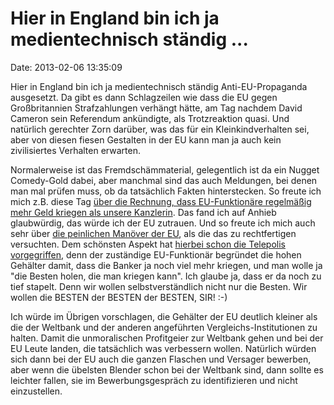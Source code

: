 Hier in England bin ich ja medientechnisch ständig \...
=======================================================

Date: 2013-02-06 13:35:09

Hier in England bin ich ja medientechnisch ständig Anti-EU-Propaganda
ausgesetzt. Da gibt es dann Schlagzeilen wie dass die EU gegen
Großbritannien Strafzahlungen verhängt hätte, am Tag nachdem David
Cameron sein Referendum ankündigte, als Trotzreaktion quasi. Und
natürlich gerechter Zorn darüber, was das für ein Kleinkindverhalten
sei, aber von diesen fiesen Gestalten in der EU kann man ja auch kein
zivilisiertes Verhalten erwarten.

Normalerweise ist das Fremdschämmaterial, gelegentlich ist da ein Nugget
Comedy-Gold dabei, aber manchmal sind das auch Meldungen, bei denen man
mal prüfen muss, ob da tatsächlich Fakten hinterstecken. So freute ich
mich z.B. diese Tag [über die Rechnung, dass EU-Funktionäre regelmäßig
mehr Geld kriegen als unsere Kanzlerin](http://www.faz.net/-gqe-769t1).
Das fand ich auf Anhieb glaubwürdig, das würde ich der EU zutrauen. Und
so freute ich mich auch sehr über [die peinlichen Manöver der
EU](http://sz.de/1.1591552), als die das zu rechtfertigen versuchten.
Dem schönsten Aspekt hat [hierbei schon die Telepolis
vorgegriffen](http://www.heise.de/tp/artikel/38/38509/1.html), denn der
zuständige EU-Funktionär begründet die hohen Gehälter damit, dass die
Banker ja noch viel mehr kriegen, und man wolle ja \"die Besten holen,
die man kriegen kann\". Ich glaube ja, dass er da noch zu tief stapelt.
Denn wir wollen selbstverständlich nicht nur die Besten. Wir wollen die
BESTEN der BESTEN der BESTEN, SIR! :-)

Ich würde im Übrigen vorschlagen, die Gehälter der EU deutlich kleiner
als die der Weltbank und der anderen angeführten
Vergleichs-Institutionen zu halten. Damit die unmoralischen Profitgeier
zur Weltbank gehen und bei der EU Leute landen, die tatsächlich was
verbessern wollen. Natürlich würden sich dann bei der EU auch die ganzen
Flaschen und Versager bewerben, aber wenn die übelsten Blender schon bei
der Weltbank sind, dann sollte es leichter fallen, sie im
Bewerbungsgespräch zu identifizieren und nicht einzustellen.

